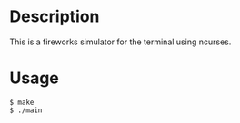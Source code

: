 # Description

This is a fireworks simulator for the terminal using ncurses.

# Usage

```
$ make
$ ./main
```
